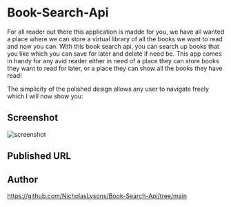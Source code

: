 # Book-Search-Api

For all reader out there this application is madde for you, we have all wanted a place where we can store a virtual library of all the books we want to read and now you can. With this book search api, you can search up books that you like which you can save for later and delete if need be. This app comes in handy for any avid reader either in need of a place they can store books they want to read for later, or a place they can show all the books they have read!

The simplicity of the polished design allows any user to navigate freely which I will now show you:

## Screenshot

![screenshot]()

## Published URL


## Author

https://github.com/NicholasLysons/Book-Search-Api/tree/main
